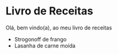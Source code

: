 # Livro de Receitas

Olá, bem vindo(a), ao meu livro de receitas

 - Strogonoff de frango 
 - Lasanha de carne moída
 
